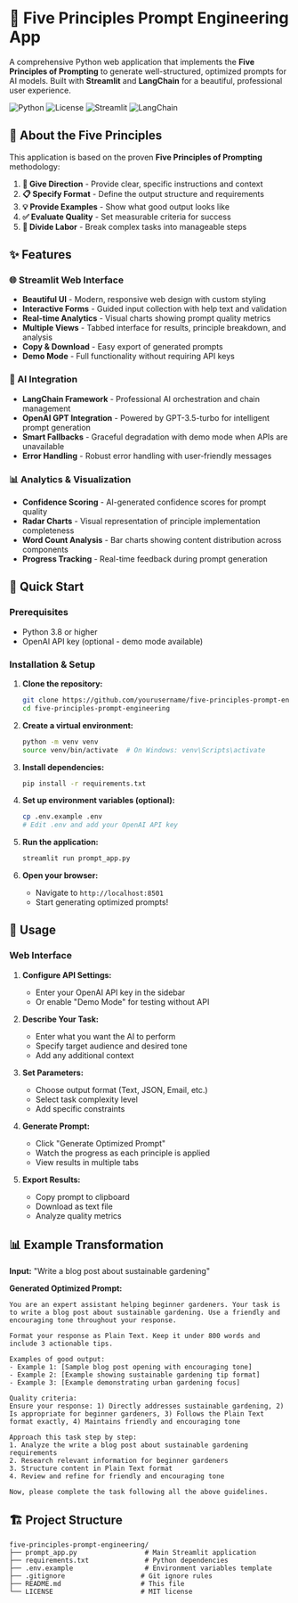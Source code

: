 # 🚀 Five Principles Prompt Engineering App

A comprehensive Python web application that implements the **Five Principles of Prompting** to generate well-structured, optimized prompts for AI models. Built with **Streamlit** and **LangChain** for a beautiful, professional user experience.

![Python](https://img.shields.io/badge/python-v3.8+-blue.svg)
![License](https://img.shields.io/badge/license-MIT-green.svg)
![Streamlit](https://img.shields.io/badge/streamlit-v1.28+-red.svg)
![LangChain](https://img.shields.io/badge/langchain-v0.1+-yellow.svg)

## 📖 About the Five Principles

This application is based on the proven **Five Principles of Prompting** methodology:

1. **🎯 Give Direction** - Provide clear, specific instructions and context
2. **📋 Specify Format** - Define the output structure and requirements  
3. **💡 Provide Examples** - Show what good output looks like
4. **✅ Evaluate Quality** - Set measurable criteria for success
5. **🔧 Divide Labor** - Break complex tasks into manageable steps

## ✨ Features

### 🌐 Streamlit Web Interface
- **Beautiful UI** - Modern, responsive web design with custom styling
- **Interactive Forms** - Guided input collection with help text and validation
- **Real-time Analytics** - Visual charts showing prompt quality metrics
- **Multiple Views** - Tabbed interface for results, principle breakdown, and analysis
- **Copy & Download** - Easy export of generated prompts
- **Demo Mode** - Full functionality without requiring API keys

### 🤖 AI Integration
- **LangChain Framework** - Professional AI orchestration and chain management
- **OpenAI GPT Integration** - Powered by GPT-3.5-turbo for intelligent prompt generation
- **Smart Fallbacks** - Graceful degradation with demo mode when APIs are unavailable
- **Error Handling** - Robust error handling with user-friendly messages

### 📊 Analytics & Visualization
- **Confidence Scoring** - AI-generated confidence scores for prompt quality
- **Radar Charts** - Visual representation of principle implementation completeness
- **Word Count Analysis** - Bar charts showing content distribution across components
- **Progress Tracking** - Real-time feedback during prompt generation

## 🚀 Quick Start

### Prerequisites
- Python 3.8 or higher
- OpenAI API key (optional - demo mode available)

### Installation & Setup

1. **Clone the repository:**
   ```bash
   git clone https://github.com/yourusername/five-principles-prompt-engineering.git
   cd five-principles-prompt-engineering
   ```

2. **Create a virtual environment:**
   ```bash
   python -m venv venv
   source venv/bin/activate  # On Windows: venv\Scripts\activate
   ```

3. **Install dependencies:**
   ```bash
   pip install -r requirements.txt
   ```

4. **Set up environment variables (optional):**
   ```bash
   cp .env.example .env
   # Edit .env and add your OpenAI API key
   ```

5. **Run the application:**
   ```bash
   streamlit run prompt_app.py
   ```

6. **Open your browser:**
   - Navigate to `http://localhost:8501`
   - Start generating optimized prompts!

## 🔧 Usage

### Web Interface

1. **Configure API Settings:**
   - Enter your OpenAI API key in the sidebar
   - Or enable "Demo Mode" for testing without API

2. **Describe Your Task:**
   - Enter what you want the AI to perform
   - Specify target audience and desired tone
   - Add any additional context

3. **Set Parameters:**
   - Choose output format (Text, JSON, Email, etc.)
   - Select task complexity level
   - Add specific constraints

4. **Generate Prompt:**
   - Click "Generate Optimized Prompt"
   - Watch the progress as each principle is applied
   - View results in multiple tabs

5. **Export Results:**
   - Copy prompt to clipboard
   - Download as text file
   - Analyze quality metrics

## 📊 Example Transformation

**Input:** "Write a blog post about sustainable gardening"

**Generated Optimized Prompt:**
```
You are an expert assistant helping beginner gardeners. Your task is to write a blog post about sustainable gardening. Use a friendly and encouraging tone throughout your response.

Format your response as Plain Text. Keep it under 800 words and include 3 actionable tips.

Examples of good output:
- Example 1: [Sample blog post opening with encouraging tone]
- Example 2: [Example showing sustainable gardening tip format]  
- Example 3: [Example demonstrating urban gardening focus]

Quality criteria:
Ensure your response: 1) Directly addresses sustainable gardening, 2) Is appropriate for beginner gardeners, 3) Follows the Plain Text format exactly, 4) Maintains friendly and encouraging tone

Approach this task step by step:
1. Analyze the write a blog post about sustainable gardening requirements
2. Research relevant information for beginner gardeners
3. Structure content in Plain Text format
4. Review and refine for friendly and encouraging tone

Now, please complete the task following all the above guidelines.
```

## 🏗️ Project Structure

```
five-principles-prompt-engineering/
├── prompt_app.py                 # Main Streamlit application
├── requirements.txt              # Python dependencies
├── .env.example                  # Environment variables template
├── .gitignore                   # Git ignore rules
├── README.md                    # This file
└── LICENSE                      # MIT license
```

